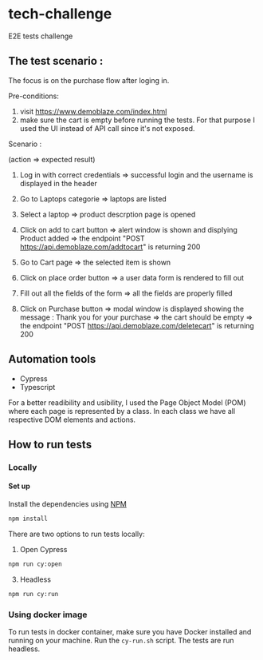 # tech-challenge
E2E tests challenge

## The test scenario : 

The focus is on the purchase flow after loging in. 

Pre-conditions:

1. visit https://www.demoblaze.com/index.html
2. make sure the cart is empty before running the tests. For that purpose I used the UI instead of API call since it's not exposed.

Scenario :

(action => expected result)

1. Log in with correct credentials => successful login and the username is displayed in the header
2. Go to Laptops categorie => laptops are listed
3. Select a laptop => product descrption page is opened 
4. Click on add to cart button => alert window is shown and displying Product added
                               => the endpoint "POST https://api.demoblaze.com/addtocart" is returning 200

5. Go to Cart page => the selected item is shown
6. Click on place order button => a user data form is rendered to fill out
7. Fill out all the fields of the form => all the fields are properly filled
8. Click on Purchase button => modal window is displayed showing the message : Thank you for your purchase
                            => the cart should be empty 
                            => the endpoint "POST https://api.demoblaze.com/deletecart" is returning 200


## Automation tools
- Cypress
- Typescript

For a better readibility and usibility, I used the Page Object Model (POM) where each page is represented by a class. In each class we have all respective DOM elements and actions.

## How to run tests

### Locally 

#### Set up

Install the dependencies using [NPM](https://www.npmjs.com/)

```bash
npm install
```
There are two options to run tests locally:

1. Open Cypress 

```bash
npm run cy:open
```

3. Headless

```bash
npm run cy:run
```

### Using docker image

To run tests in docker container, make sure you have Docker installed and running on your machine. 
Run the `cy-run.sh` script. The tests are run headless.
